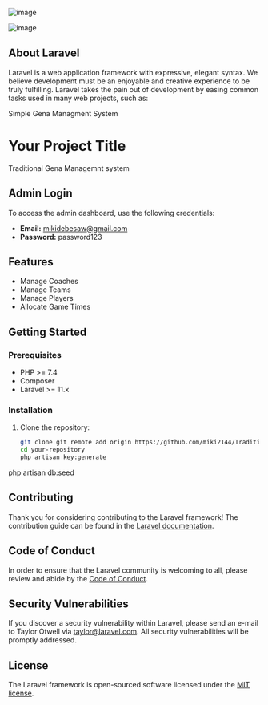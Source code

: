 

![image](https://github.com/user-attachments/assets/a84b5346-fa69-4460-b7c5-1a06e14695c1)

![image](https://github.com/user-attachments/assets/1531597a-f1cd-4124-b376-9afabb60a096)


## About Laravel

Laravel is a web application framework with expressive, elegant syntax. We believe development must be an enjoyable and creative experience to be truly fulfilling. Laravel takes the pain out of development by easing common tasks used in many web projects, such as:

Simple Gena Managment  System

# Your Project Title

Traditional Gena Managemnt system
## Admin Login

To access the admin dashboard, use the following credentials:

- **Email:** mikidebesaw@gmail.com
- **Password:** password123

## Features

- Manage Coaches
- Manage Teams
- Manage Players
- Allocate Game Times

## Getting Started

### Prerequisites

- PHP >= 7.4
- Composer
- Laravel >= 11.x

### Installation

1. Clone the repository:

   ```bash
   git clone git remote add origin https://github.com/miki2144/Traditional-gena-system.git
   cd your-repository
   php artisan key:generate
php artisan db:seed

## Contributing

Thank you for considering contributing to the Laravel framework! The contribution guide can be found in the [Laravel documentation](https://laravel.com/docs/contributions).

## Code of Conduct

In order to ensure that the Laravel community is welcoming to all, please review and abide by the [Code of Conduct](https://laravel.com/docs/contributions#code-of-conduct).

## Security Vulnerabilities

If you discover a security vulnerability within Laravel, please send an e-mail to Taylor Otwell via [taylor@laravel.com](mailto:taylor@laravel.com). All security vulnerabilities will be promptly addressed.

## License

The Laravel framework is open-sourced software licensed under the [MIT license](https://opensource.org/licenses/MIT).
